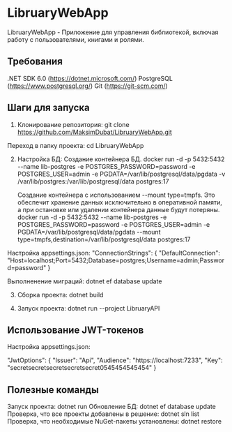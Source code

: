 # LibruaryWebApp

LibruaryWebApp - Приложение для управления библиотекой, включая работу с пользователями, книгами и ролями.

## Требования

.NET SDK 6.0 (https://dotnet.microsoft.com/)
PostgreSQL (https://www.postgresql.org/)
Git (https://git-scm.com/)

## Шаги для запуска

1. Клонирование репозитория:
   git clone https://github.com/MaksimDubat/LibruaryWebApp.git

Переход в папку проекта:
cd LibruaryWebApp

2. Настройка БД:
   Создание контейнера БД.
   docker run -d -p 5432:5432 --name lib-postgres -e POSTGRES_PASSWORD=password -e POSTGRES_USER=admin -e PGDATA=/var/lib/postgresql/data/pgdata -v /var/lib/postgres:/var/lib/postgresql/data postgres:17

   Создание контейнера с использованием --mount type=tmpfs. Это обеспечит хранение данных исключительно в оперативной памяти, а при остановке или удалении контейнера данные будут потеряны.
   docker run -d -p 5432:5432 --name lib-postgres -e POSTGRES_PASSWORD=password -e POSTGRES_USER=admin -e PGDATA=/var/lib/postgresql/data/pgdata --mount type=tmpfs,destination=/var/lib/postgresql/data postgres:17

Настройка appsettings.json:
"ConnectionStrings": {
"DefaultConnection": "Host=localhost;Port=5432;Database=postgres;Username=admin;Password=password"
}

Выполненение миграций:
dotnet ef database update

3. Сборка проекта:
   dotnet build

4. Запуск проекта:
   dotnet run --project LibruaryAPI

## Использование JWT-токенов

Настройка appsettings.json:

"JwtOptions": {
"Issuer": "Api",
"Audience": "https://localhost:7233",
"Key": "secretsecretsecretsecretsecret0545454545454"
}

## Полезные команды

Запуск проекта:
dotnet run
Обновление БД:
dotnet ef database update
Проверка, что все проекты добавлены в решение:
dotnet sln list
Проверка, что необходимые NuGet-пакеты установлены:
dotnet restore
